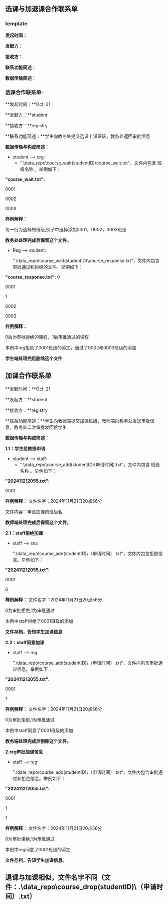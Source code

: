 ## 选课与加退课合作联系单

### template

**发起时间：**

**发起方：**

**接收方：**

**联系功能简述：**

**数据传输简述：**

### 选课合作联系单:

**发起时间：**Oct. 21

**发起方：**student

**接收方：**registry

**联系功能简述：**学生向教务处提交选课上课班级，教务处返回审批信息

**数据传输与构成简述：**

* student --> reg: 
  * ".\data_repo\course_wait\(studentID)\course_wait.txt"，文件内包含 班级名称 。举例如下：

**"course_wait.txt":**

0001

0002

0003

**样例解释：**

每一行为选择的班级,例子中选择添加0001，0002，0003班级

**教务处处理完成后保留这个文件。**



* Reg --> student:

  ".\data_repo\course_wait\(studentID)\course_response.txt"，文件内包含审批通过和拒绝的文件。举例如下：


**"course_response.txt":**
0

0001

1

0002

0003

  **样例解释：**

0后为审批拒绝的课程，1后审批通过的课程

本例中reg拒绝了0001班级的添加，通过了0002和0003班级的添加

  **学生端处理完后删除这个文件**




## 加课合作联系单

**发起时间：**Oct. 21

**发起方：**student

**接收方：**registry

**联系功能简述：**学生向教师端提交加课班级，教师端向教务处发送审批信息，教务处二次审批发回给学生

**数据传输与构成简述：**

**1.1：学生给教授申请**

* student --> staff: 
  * ".\data_repo\course_add\(studentID)\(申请时间).txt"，文件内包含 班级名称 。举例如下：

**"202411212055.txt":**

0001


**样例解释：**
文件名字：2024年11月21日20点56分

文件内容：申请加课的班级名

**教师端处理完成后保留这个文件。**



**2.1：staff拒绝加课**
* staff --> stu:

  ".\data_repo\course_add\(studentID)\（申请时间）.txt"，文件内包含拒绝信息。举例如下：


**"202411212055.txt":**

0001

0

  **样例解释：**
文件名字：2024年11月21日20点56分

0为审批拒绝,1为审批通过

本例中staff拒绝了0001班级的添加

  **文件存档，告知学生加课信息**


**2.2：staff同意加课**
* staff --> reg:

  ".\data_repo\course_add\(studentID)\（申请时间）.txt"，文件内包含审批通过信息。举例如下：


**"202411212055.txt":**

0001

1

  **样例解释：**
文件名字：2024年11月21日20点56分

0为审批拒绝,1为审批通过

本例中staff同意了0001班级的添加

  **教务端处理完成后删除这个文件。**


**2.reg审批加课信息**
* staff --> reg:

  ".\data_repo\course_add\(studentID)\（申请时间）.txt"，文件内包含审批通过和拒绝信息。举例如下：


**"202411212055.txt":**

0001

1

1

  **样例解释：**
文件名字：2024年11月21日20点56分

0为审批拒绝,1为审批通过

本例中reg同意了0001班级的添加

  **文件存档，告知学生加课信息。**


## 退课与加课相似，文件名字不同（文件：.\data_repo\course_drop\(studentID)\（申请时间）.txt）